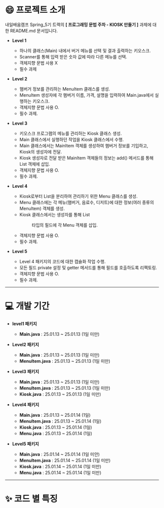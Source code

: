 # 😄 프로젝트 소개
내일배움캠프 Spring_5기 트랙의 **[ 프로그래밍 문법 주차 - KIOSK 만들기 ]** 과제에 대한 README.md 문서입니다.


- **Level 1**
  - 하나의 클래스(Main) 내에서 버거 메뉴를 선택 및 결과 출력하는 키오스크.
  - Scanner를 통해 입력 받은 숫자 값에 따라 다른 메뉴를 선택.
  - 객체지향 문법 사용 X
  - 필수 과제

- **Level 2**
  - 햄버거 정보를 관리하는 MenuItem 클래스를 생성.
  - MenuItem 생성자에 각 햄버거 이름, 가격, 설명을 입력하여 Main.java에서 실행하는 키오스크.
  - 객체지향 문법 사용 O.
  - 필수 과제.

- **Level 3**
  - 키오스크 프로그램의 메뉴를 관리하는 Kiosk 클래스 생성.
  - Main 클래스에서 실행하던 작업을 Kiosk 클래스에서 수행.
  - Main 클래스에서는 MainItem 객체를 생성하여 햄버거 정보를 기입하고, Kiosk의 생성자에 전달.
  - Kiosk 생성자로 전달 받은 MainItem 객체들의 정보는 add() 메서드를 통해 List 객체에 삽입.
  - 객체지향 문법 사용 O.
  - 필수 과제.

- **Level 4**
  - Kiosk로부터 List<MenuItem>을 분리하여 관리하기 위한 Menu 클래스를 생성.
  - Menu 클래스에는 각 메뉴(햄버거, 음료수, 디저트)에 대한 정보(여러 종류의 MenuItem) 객체를 생성.
  - Kiosk 클래스에서는 생성자를 통해 List<Menu> 타입의 필드에 각 Menu 객체를 삽입. 
  - 객체지향 문법 사용 O.
  - 필수 과제.
 
- **Level 5**
  - Level 4 패키지의 코드에 대한 캡슐화 작업 수행.
  - 모든 필드 private 설정 및 getter 메서드를 통해 필드를 호출하도록 리팩토링.
  - 객체지향 문법 사용 O.
  - 필수 과제.
---

# 💻 개발 기간
- **level1 패키지**
  - **Main.java** : 25.01.13 ~ 25.01.13 (1일 미만)

- **Level2 패키지**
  - **Main.java** : 25.01.13 ~ 25.01.13 (1일 미만)
  - **MenuItem.java** : 25.01.13 ~ 25.01.13 (1일 미만)

- **Level3 패키지**
  - **Main.java** : 25.01.13 ~ 25.01.13 (1일 미만)
  - **MenuItem.java** : 25.01.13 ~ 25.01.13 (1일 미만)
  - **Kiosk.java** : 25.01.13 ~ 25.01.13 (1일 미만)
 
- **Level4 패키지**
  - **Main.java** : 25.01.13 ~ 25.01.14 (1일)
  - **MenuItem.java** : 25.01.13 ~ 25.01.14 (1일)
  - **Kiosk.java** : 25.01.13 ~ 25.01.14 (1일)
  - **Menu.java** : 25.01.13 ~ 25.01.14 (1일)
 
- **Level5 패키지**
  - **Main.java** : 25.01.14 ~ 25.01.14 (1일 미안)
  - **MenuItem.java** : 25.01.14 ~ 25.01.14 (1일 미만)
  - **Kiosk.java** : 25.01.14 ~ 25.01.14 (1일 미만)
  - **Menu.java** : 25.01.14 ~ 25.01.14 (1일 미만)
---

# ✨ 코드 별 특징
